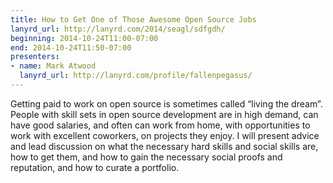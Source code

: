 ```yaml
---
title: How to Get One of Those Awesome Open Source Jobs
lanyrd_url: http://lanyrd.com/2014/seagl/sdfgdh/
beginning: 2014-10-24T11:00-07:00
end: 2014-10-24T11:50-07:00
presenters:
- name: Mark Atwood
  lanyrd_url: http://lanyrd.com/profile/fallenpegasus/
---
```


Getting paid to work on open source is sometimes called “living the dream”. People with skill sets in open source development are in high demand, can have good salaries, and often can work from home, with opportunities to work with excellent coworkers, on projects they enjoy. I will present advice and lead discussion on what the necessary hard skills and social skills are, how to get them, and how to gain the necessary social proofs and reputation, and how to curate a portfolio.

